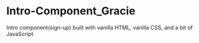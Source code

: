 # Intro-Component_Gracie
Intro component(sign-up) built with vanilla HTML, vanilla CSS, and a bit of JavaScript
